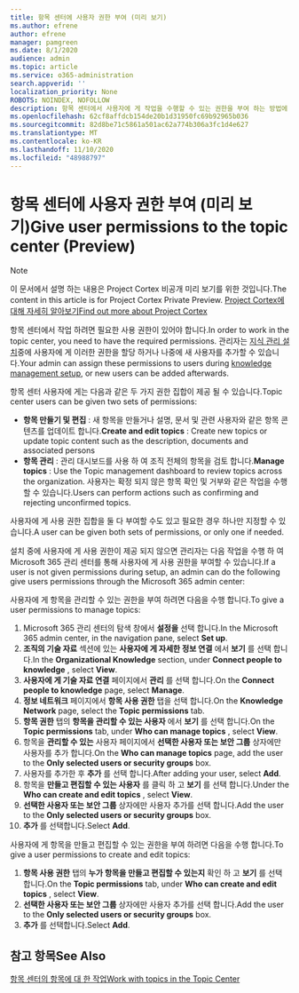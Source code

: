 ```yaml
---
title: 항목 센터에 사용자 권한 부여 (미리 보기)
ms.author: efrene
author: efrene
manager: pamgreen
ms.date: 8/1/2020
audience: admin
ms.topic: article
ms.service: o365-administration
search.appverid: ''
localization_priority: None
ROBOTS: NOINDEX, NOFOLLOW
description: 항목 센터에서 사용자에 게 작업을 수행할 수 있는 권한을 부여 하는 방법에 대해 알아봅니다.
ms.openlocfilehash: 62cf8affdcb154de20b1d31950fc69b92965b036
ms.sourcegitcommit: 82d8be71c5861a501ac62a774b306a3fc1d4e627
ms.translationtype: MT
ms.contentlocale: ko-KR
ms.lasthandoff: 11/10/2020
ms.locfileid: "48988797"
---
```

# <a name="give-user-permissions-to-the-topic-center-preview"></a><span data-ttu-id="50f1a-103">항목 센터에 사용자 권한 부여 (미리 보기)</span><span class="sxs-lookup"><span data-stu-id="50f1a-103">Give user permissions to the topic center (Preview)</span></span>

> [!Note] 
> <span data-ttu-id="50f1a-104">이 문서에서 설명 하는 내용은 Project Cortex 비공개 미리 보기를 위한 것입니다.</span><span class="sxs-lookup"><span data-stu-id="50f1a-104">The content in this article is for Project Cortex Private Preview.</span></span> [<span data-ttu-id="50f1a-105">Project Cortex에 대해 자세히 알아보기</span><span class="sxs-lookup"><span data-stu-id="50f1a-105">Find out more about Project Cortex</span></span>](https://aka.ms/projectcortex) 

<span data-ttu-id="50f1a-106">항목 센터에서 작업 하려면 필요한 사용 권한이 있어야 합니다.</span><span class="sxs-lookup"><span data-stu-id="50f1a-106">In order to work in the topic center, you need to have the required permissions.</span></span> <span data-ttu-id="50f1a-107">관리자는 [지식 관리 설치](set-up-topic-experiences.md)중에 사용자에 게 이러한 권한을 할당 하거나 나중에 새 사용자를 추가할 수 있습니다.</span><span class="sxs-lookup"><span data-stu-id="50f1a-107">Your admin can assign these permissions to users during [knowledge management setup](set-up-topic-experiences.md), or new users can be added afterwards.</span></span>

<span data-ttu-id="50f1a-108">항목 센터 사용자에 게는 다음과 같은 두 가지 권한 집합이 제공 될 수 있습니다.</span><span class="sxs-lookup"><span data-stu-id="50f1a-108">Topic center users can be given two sets of permissions:</span></span>

- <span data-ttu-id="50f1a-109">**항목 만들기 및 편집** : 새 항목을 만들거나 설명, 문서 및 관련 사용자와 같은 항목 콘텐츠를 업데이트 합니다.</span><span class="sxs-lookup"><span data-stu-id="50f1a-109">**Create and edit topics** : Create new topics or update topic content such as the description, documents and associated persons</span></span>
- <span data-ttu-id="50f1a-110">**항목 관리** : 관리 대시보드를 사용 하 여 조직 전체의 항목을 검토 합니다.</span><span class="sxs-lookup"><span data-stu-id="50f1a-110">**Manage topics** : Use the Topic management dashboard to review topics across the organization.</span></span> <span data-ttu-id="50f1a-111">사용자는 확정 되지 않은 항목 확인 및 거부와 같은 작업을 수행할 수 있습니다.</span><span class="sxs-lookup"><span data-stu-id="50f1a-111">Users can perform actions such as confirming and rejecting unconfirmed topics.</span></span>

<span data-ttu-id="50f1a-112">사용자에 게 사용 권한 집합을 둘 다 부여할 수도 있고 필요한 경우 하나만 지정할 수 있습니다.</span><span class="sxs-lookup"><span data-stu-id="50f1a-112">A user can be given both sets of permissions, or only one if needed.</span></span> 

<span data-ttu-id="50f1a-113">설치 중에 사용자에 게 사용 권한이 제공 되지 않으면 관리자는 다음 작업을 수행 하 여 Microsoft 365 관리 센터를 통해 사용자에 게 사용 권한을 부여할 수 있습니다.</span><span class="sxs-lookup"><span data-stu-id="50f1a-113">If a user is not given permissions during setup, an admin can do the following give users permissions through the Microsoft 365 admin center:</span></span>

<span data-ttu-id="50f1a-114">사용자에 게 항목을 관리할 수 있는 권한을 부여 하려면 다음을 수행 합니다.</span><span class="sxs-lookup"><span data-stu-id="50f1a-114">To give a user permissions to manage topics:</span></span>

1. <span data-ttu-id="50f1a-115">Microsoft 365 관리 센터의 탐색 창에서 **설정을** 선택 합니다.</span><span class="sxs-lookup"><span data-stu-id="50f1a-115">In the Microsoft 365 admin center, in the navigation pane, select **Set up**.</span></span>
2. <span data-ttu-id="50f1a-116">**조직의 기술 자료** 섹션에 있는 **사용자에 게 자세한 정보 연결** 에서 **보기** 를 선택 합니다.</span><span class="sxs-lookup"><span data-stu-id="50f1a-116">In the **Organizational Knowledge** section, under **Connect people to knowledge** , select **View**.</span></span>
3. <span data-ttu-id="50f1a-117">**사용자에 게 기술 자료 연결** 페이지에서 **관리** 를 선택 합니다.</span><span class="sxs-lookup"><span data-stu-id="50f1a-117">On the **Connect people to knowledge** page, select **Manage**.</span></span>
4. <span data-ttu-id="50f1a-118">**정보 네트워크** 페이지에서 **항목 사용 권한** 탭을 선택 합니다.</span><span class="sxs-lookup"><span data-stu-id="50f1a-118">On the **Knowledge Network** page, select the **Topic permissions** tab.</span></span>
5. <span data-ttu-id="50f1a-119">**항목 권한** 탭의 **항목을 관리할 수 있는 사용자** 에서 **보기** 를 선택 합니다.</span><span class="sxs-lookup"><span data-stu-id="50f1a-119">On the **Topic permissions** tab, under **Who can manage topics** , select **View**.</span></span>
6.  <span data-ttu-id="50f1a-120">항목을 **관리할 수 있는** 사용자 페이지에서 **선택한 사용자 또는 보안 그룹** 상자에만 사용자를 추가 합니다.</span><span class="sxs-lookup"><span data-stu-id="50f1a-120">On the **Who can manage topics** page, add the user to the **Only selected users or security groups** box.</span></span>
7. <span data-ttu-id="50f1a-121">사용자를 추가한 후 **추가** 를 선택 합니다.</span><span class="sxs-lookup"><span data-stu-id="50f1a-121">After adding your user, select **Add**.</span></span>
3. <span data-ttu-id="50f1a-122">항목을 **만들고 편집할 수 있는 사용자** 를 클릭 하 고 **보기** 를 선택 합니다.</span><span class="sxs-lookup"><span data-stu-id="50f1a-122">Under the **Who can create and edit topics** , select **View**.</span></span>
4. <span data-ttu-id="50f1a-123">**선택한 사용자 또는 보안 그룹** 상자에만 사용자 추가를 선택 합니다.</span><span class="sxs-lookup"><span data-stu-id="50f1a-123">Add the user to the **Only selected users or security groups** box.</span></span>
5. <span data-ttu-id="50f1a-124">**추가** 를 선택합니다.</span><span class="sxs-lookup"><span data-stu-id="50f1a-124">Select **Add**.</span></span>

<span data-ttu-id="50f1a-125">사용자에 게 항목을 만들고 편집할 수 있는 권한을 부여 하려면 다음을 수행 합니다.</span><span class="sxs-lookup"><span data-stu-id="50f1a-125">To give a user permissions to create and edit topics:</span></span>

1. <span data-ttu-id="50f1a-126">**항목 사용 권한** 탭의 **누가 항목을 만들고 편집할 수 있는지** 확인 하 고 **보기** 를 선택 합니다.</span><span class="sxs-lookup"><span data-stu-id="50f1a-126">On the **Topic permissions** tab, under **Who can create and edit topics** , select **View**.</span></span>
2. <span data-ttu-id="50f1a-127">**선택한 사용자 또는 보안 그룹** 상자에만 사용자 추가를 선택 합니다.</span><span class="sxs-lookup"><span data-stu-id="50f1a-127">Add the user to the **Only selected users or security groups** box.</span></span>
3. <span data-ttu-id="50f1a-128">**추가** 를 선택합니다.</span><span class="sxs-lookup"><span data-stu-id="50f1a-128">Select **Add**.</span></span>



## <a name="see-also"></a><span data-ttu-id="50f1a-129">참고 항목</span><span class="sxs-lookup"><span data-stu-id="50f1a-129">See Also</span></span>
  
[<span data-ttu-id="50f1a-130">항목 센터의 항목에 대 한 작업</span><span class="sxs-lookup"><span data-stu-id="50f1a-130">Work with topics in the Topic Center</span></span>](work-with-topics.md)



